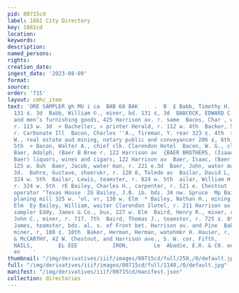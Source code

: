 ```yaml
---
pid: 00715cd
label: 1881 City Directory
key: 1881cd
location: 
keywords: 
description: 
named_persons: 
rights: 
creation_date: 
ingest_date: '2023-08-09'
format: 
source: 
order: '715'
layout: cmhc_item
text: 'ORE SAMPLER gh MU i ca  BAB 68 BAK     .  B  £ Babb, Timothy H., miner, bds.
  131 ¢. 3d  Babb, William ©., miner, bd. 131 ¢, 3d  BABCOCK, EDWARD C., hats, caps
  and men’s furnishing goods, 425 Harrison av. r. same  Baces, Char , waiter Delmonico,
  r. 113 w. 3d  > Bacheller, » printer Herald, r. 112 w. 4th  Backer, Samuel, Baines
  r. Carbonate Ill  Bacon, Charles ''A., fireman, Y. rear 323 ¢. 4th  > BACON, LAFAYETTE
  W., real ostate aud mining, notary public and conveyancer 206 ¢, 6th, r. 3214 e,
  5th  > Bacon, Walter A., chief clk. Clarendon Hotel  Bacon, W. G., clk. ic Express  ~
  Baer, Adolph, (Baer B Bree r. 122 Harrison av  {BAER BROTHERS, (Isaac and Adolph
  Baer) liquors, wines and cigars, 122 Harrison av  Baer, Isaac, (Baer Brothers) r.
  125 w. 8uh  Baer, Jacob, water man, r. 221 e.3d  Baer, John, water man, r. 221 e.
  3d.  Bahre, Gustave, shoerukr, r. 120 8, Toledo av  Bailar, David L, teamster, r.
  324 w. 5th  Bailar, Lewis, teamster, r. 824 w. 5th  ailar, William H., teamster,
  r. 324 w. 5th  rE Bailey, Charles H., carpenter, r. 521 e. Chestnut  4 Bailey, John,
  operator ‘Texas House  2G Bailey, J.B. ib. bds. 34 nw. Spruce  Mp Bailey, Levi M.,
  planing mill 325 w. ‘ol, vr, 130 w. Elm  * Bailey, Nathan H., mining, v. 724 w.
  Elm  Ey Bailey, William, waiter Clarendon Ilotel, r. 211 Harrison av  Baines, Edward,
  sampler Eddy, James & Co., bus, 227 w. Elm  Baird, Henry R., miner, r. 717 e. 7th  Baird,
  John C., miner, r. 717. 7th  Baird, Thomas J., teamster, r. 725 ¢. 8th  Baitey,
  James, teamster, bds. al. s. of Front bet. Harrison av. and Pine  Baker, ©. A.,
  miner, r, 180 ¢. 10th  Baker, Herman, Herman, watehmkr H. Hauser, r, 606 ¢. 8d              MANVILLE
  & McCARTHY, 42 W. Chestnut, and Harrison ave., 5. W. cor, Fifth,              and
  NAILS,        EL EEE           IRON,        Le  Abadie, E.R. & C0. ees seas eae
  en    '
thumbnail: "/img/derivatives/iiif/images/00715cd/full/250,/0/default.jpg"
full: "/img/derivatives/iiif/images/00715cd/full/1140,/0/default.jpg"
manifest: "/img/derivatives/iiif/00715cd/manifest.json"
collection: directories
---
```

